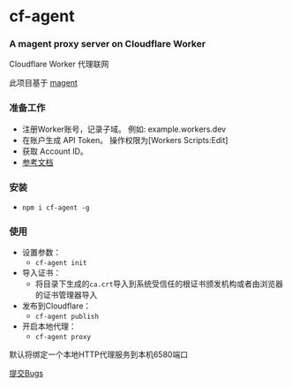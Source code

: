 # cf-agent #
### A magent proxy server on Cloudflare Worker ###

Cloudflare Worker 代理联网

此项目基于 [magent](https://github.com/DNetL/magent#readme)

### 准备工作 ###
* 注册Worker账号，记录子域。 例如: example.workers.dev
* 在账户生成 API Token。 操作权限为[Workers Scripts:Edit]
* 获取 Account ID。
* [参考文档](https://developers.cloudflare.com/workers/quickstart/#finding-your-cloudflare-api-keys)

### 安装 ###
* ```npm i cf-agent -g```

### 使用 ###
* 设置参数：
	* ```cf-agent init```
* 导入证书：
	* 将目录下生成的```ca.crt```导入到系统受信任的根证书颁发机构或者由浏览器的证书管理器导入
* 发布到Cloudflare：
	* ```cf-agent publish```
* 开启本地代理：
	* ```cf-agent proxy```

默认将绑定一个本地HTTP代理服务到本机6580端口

[提交Bugs](https://github.com/free-gx/cf-agent/issues)
